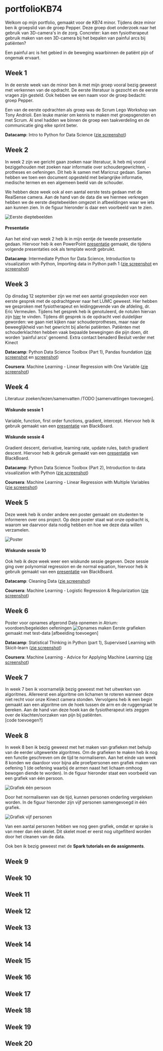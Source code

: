 # portfolioKB74
Welkom op mijn portfolio, gemaakt voor de KB74 minor. Tijdens deze minor ben ik groepslid van de groep Pepper. Deze groep doet onderzoek naar het gebruik van 3D-camera's in de zorg. Concreter: kan een fysiotherapeut gebruik maken van een 3D-camera bij het bepalen van painful arcs bij patiënten?

Een painful arc is het gebied in de beweging waarbinnen de patiënt pijn of ongemak ervaart. 


## Week 1
In de eerste week van de minor ben ik met mijn groep vooral bezig geweest met verkennen van de opdracht. De eerste literatuur is gezocht en de eerste vragen zijn gesteld. Ook hebben we een naam voor de groep bedacht: groep Pepper. 

Een van de eerste opdrachten als groep was de Scrum Lego Workshop van Tony Andrioli. Een leuke manier om kennis te maken met groepsgenoten en met Scrum. Al snel hadden we binnen de groep een taakverdeling en de communicatie ging elke sprint beter. 

**Datacamp**: Intro to Python for Data Science ([zie screenshot](images/DataCamp1.png))


## Week 2
In week 2 zijn we gericht gaan zoeken naar literatuur, ik heb mij vooral beziggehouden met zoeken naar informatie over schoudergewrichten, -protheses en oefeningen. Dit heb ik samen met Maricruz gedaan. Samen hebben we toen een document opgesteld met belangrijke informatie, medische termen en een algemeen beeld van de schouder.

We hebben deze week ook al een aantal eerste tests gedaan met de RealSense camera. Aan de hand van de data die we hiermee verkregen hebben we de eerste dieptebeelden omgezet in afbeeldingen waar we iets aan kunnen zien. In de figuur hieronder is daar een voorbeeld van te zien.

![Eerste dieptebeelden](images/Aquarel.png "Eerste dieptebeelden")

#### Presentatie
Aan het eind van week 2 heb ik in mijn eentje de tweede presentatie gedaan. Hiervoor heb ik een PowerPoint [presentatie](presentations/Presentatie_1_extern.pdf) gemaakt, die tijdens volgende presentaties ook als template wordt gebruikt.

**Datacamp**: Intermediate Python for Data Science, Introduction to visualization with Python, Importing data in Python path 1 ([zie screenshot](images/DataCamp1.png) en [screenshot](images/DataCamp2.png))


## Week 3
Op dinsdag 12 september zijn we met een aantal groepsleden voor een eerste gesprek met de opdrachtgever naar het LUMC geweest. Hier hebben we gesproken met fysiotherapeut en leidinggevende van de afdeling, dr. Eric Vermeulen. Tijdens het gesprek heb ik genotuleerd, de notulen hiervan zijn [hier](documents/Notulen_gesprek_DrEricVermeulen_LUMC.docx) te vinden. Tijdens dit gesprek is de opdracht veel duidelijker geworden: we gaan niet kijken naar schouderprotheses, maar naar de beweeglijkheid van het gewricht bij allerlei patiënten. Patiënten met schouderklachten hebben vaak bepaalde bewegingen die pijn doen, dit worden 'painful arcs' genoemd. 
Extra contact benaderd
Besluit verder met Kinect

**Datacamp**: Python Data Science Toolbox (Part 1), Pandas foundation ([zie screenshot](images/DataCamp1.png) en [screenshot](images/DataCamp2.png))

**Coursera**: Machine Learning - Linear Regression with One Variable ([zie screenshot](images/Coursera1.png))


## Week 4
Literatuur zoeken/lezen/samenvatten /TODO [samenvattingen toevoegen].

#### Wiskunde sessie 1 
Variable, function, first order functions, gradient, intercept. Hiervoor heb ik gebruik gemaakt van een [presentatie](presentations/math_behind_ml_1.pdf) van BlackBoard.
#### Wiskunde sessie 4 
Gradient descent, derivative, learning rate, update rules, batch gradient descent. Hiervoor heb ik gebruik gemaakt van een [presentatie](presentations/math_behind_ml_4.pdf) van BlackBoard.


**Datacamp**: Python Data Science Toolbox (Part 2), Introduction to data visualization with Python ([zie screenshot](images/DataCamp2.png))

**Coursera**: Machine Learning - Linear Regression with Multiple Variables ([zie screenshot](images/Coursera2.png))

## Week 5
Deze week heb ik onder andere een poster gemaakt om studenten te informeren over ons project. Op deze poster staat wat onze opdracht is, waarom we daarvoor data nodig hebben en hoe we deze data willen verzamelen.

![Poster](images/Poster.png "Poster")

#### Wiskunde sessie 10 
Ook heb ik deze week weer een wiskunde sessie gegeven. Deze sessie ging over polynomial regression en de normal equation, hiervoor heb ik gebruik gemaakt van een [presentatie](presentations/math_behind_ml_10.pdf) van BlackBoard.

**Datacamp**: Cleaning Data ([zie screenshot](images/DataCamp1.png))

**Coursera**: Machine Learning - Logistic Regression & Regularization ([zie screenshot](images/Coursera3.png))

## Week 6
Poster voor opnames afgerond
Data opnemen in Atrium: voordoen/begeleiden oefeningen ![Opnames maken](images/Data_opnemen_Atrium.png "Opnames maken")
Eerste grafieken gemaakt met test-data [afbeelding toevoegen]

**Datacamp**: Statistical Thinking in Python (part 1), Supervised Learning with Skicit-learn ([zie screenshot](images/DataCamp1.png))

**Coursera**: Machine Learning - Advice for Applying Machine Learning ([zie screenshot](images/Coursera6.png))

## Week 7
In week 7 ben ik voornamelijk bezig geweest met het uitwerken van algoritmes. Allereerst een algoritme om lichamen te roteren wanneer deze niet recht voor onze Kinect camera stonden. Vervolgens heb ik een begin gemaakt aan een algoritme om de hoek tussen de arm en de ruggengraat te bereken. Aan de hand van deze hoek kan de fysiotherapeut iets zeggen over de klachten/oorzaken van pijn bij patiënten.  
[code toevoegen?]

## Week 8
In week 8 ben ik bezig geweest met het maken van grafieken met behulp van de eerder uitgewerkte algoritmes. Om de grafieken te maken heb ik nog een functie geschreven om de tijd te normaliseren. Aan het einde van week 8 konden we daardoor voor bijna alle proefpersonen een grafiek maken van oefening 1 (de oefening waarbij de armen naast het lichaam omhoog bewogen diende te worden). In de figuur hieronder staat een voorbeeld van een grafiek van één persoon. 

![Grafiek één persoon](images/grafiek_1_persoon.png "Grafiek één persoon")

Door het normaliseren van de tijd, kunnen personen onderling vergeleken worden. In de figuur hieronder zijn vijf personen samengevoegd in één grafiek.

![Grafiek vijf personen](images/grafiek_5_personen.png "Grafiek vijf personen")

Van een aantal personen hebben we nog geen grafiek, omdat er sprake is van meer dan één skelet. Dit skelet moet er eerst nog uitgefilterd worden door het cleanen van de data.

Ook ben ik bezig geweest met de **Spark tutorials en de assignments**.

## Week 9

## Week 10

## Week 11

## Week 12

## Week 13

## Week 14

## Week 15

## Week 16

## Week 17

## Week 18

## Week 19

## Week 20
